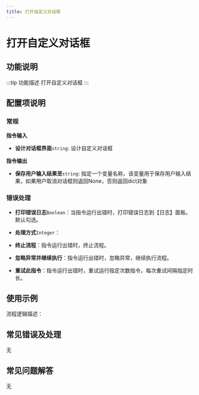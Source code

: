 ```yaml
---
title: 打开自定义对话框
---
```


# 打开自定义对话框

## 功能说明

:::tip 功能描述
打开自定义对话框
:::

## 配置项说明

### 常规

**指令输入**

- **设计对话框界面**`string`: 设计自定义对话框


**指令输出**

- **保存用户输入结果至**`string`: 指定一个变量名称，该变量用于保存用户输入结果，如果用户取消对话框则返回None，否则返回dict对象

### 错误处理

- **打印错误日志**`Boolean`：当指令运行出错时，打印错误日志到【日志】面板。默认勾选。

- **处理方式**`Integer`：

 - **终止流程**：指令运行出错时，终止流程。

 - **忽略异常并继续执行**：指令运行出错时，忽略异常，继续执行流程。

 - **重试此指令**：指令运行出错时，重试运行指定次数指令，每次重试间隔指定时长。

## 使用示例

流程逻辑描述：

## 常见错误及处理

无

## 常见问题解答

无


